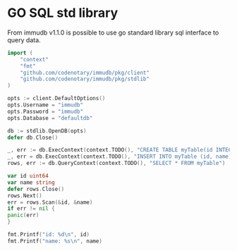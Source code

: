 # GO SQL std library

From immudb v1.1.0 is possible to use go standard library sql interface to query data.
```go
import (
	"context"
	"fmt"
	"github.com/codenotary/immudb/pkg/client"
	"github.com/codenotary/immudb/pkg/stdlib"
)
```

```go
opts := client.DefaultOptions()
opts.Username = "immudb"
opts.Password = "immudb"
opts.Database = "defaultdb"

db := stdlib.OpenDB(opts)
defer db.Close()

_, err := db.ExecContext(context.TODO(), "CREATE TABLE myTable(id INTEGER, name VARCHAR, PRIMARY KEY id)")
_, err = db.ExecContext(context.TODO(), "INSERT INTO myTable (id, name) VALUES (1, 'immu1')")
rows, err := db.QueryContext(context.TODO(), "SELECT * FROM myTable")

var id uint64
var name string
defer rows.Close()
rows.Next()
err = rows.Scan(&id, &name)
if err != nil {
panic(err)
}

fmt.Printf("id: %d\n", id)
fmt.Printf("name: %s\n", name)
```
